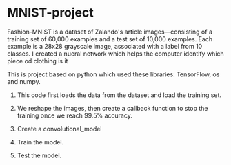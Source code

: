 # MNIST-project

Fashion-MNIST is a dataset of Zalando's article images—consisting of a training set of 60,000 examples and a test set of 10,000 examples. Each example is a 28x28 grayscale image, associated with a label from 10 classes. I created a nueral network which helps the computer identify which piece od clothing is it 

This is project based on python which used these libraries: TensorFlow, os and numpy. 

1) This code first loads the data from the dataset and load the training set. 

2) We reshape the images, then create a callback function to stop the training once we reach 99.5% accuracy.

3) Create a convolutional_model

4) Train the model. 

5) Test the model.


